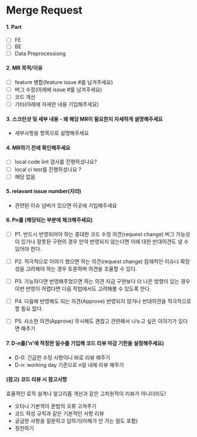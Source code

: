 # Merge Request

#### 1. Part

- [ ] FE
- [ ] BE
- [ ] Data Preprocessiong

#### 2. MR 목적/이유

- [ ] feature 병합(feature issue #를 남겨주세요)
- [ ] 버그 수정(아래에 issue #를 남겨주세요)
- [ ] 코드 개선
- [ ] 기타(아래에 자세한 내용 기입해주세요)

#### 3. 스크린샷 및 세부 내용 - 왜 해당 MR이 필요한지 자세하게 설명해주세요

- 세부사항을 항목으로 설명해주세요

#### 4. MR하기 전에 확인해주세요

- [ ] local code lint 검사를 진행하셨나요?
- [ ] local ci test를 진행하셨나요 ?
- [ ] 해당 없음

#### 5. relavant issue number(지라)

- 관련된 이슈 넘버가 있으면 이곳에 기입해주세요

#### 6. Pn룰 (해당되는 부분에 체크해주세요)

- [ ] P1. 반드시 반영되어야 하는 중대한 코드 수정 의견(request change)
      버그 가능성이 있거나 잘못된 구현의 경우 만약 반영되지 않는다면 이에 대한 반대의견도 낼 수 있어야 한다.

- [ ] P2. 적극적으로 이야기 했으면 하는 의견(request change)
      잠재적인 이슈나 확장성을 고려해야 하는 경우 토론하며 의견을 조율할 수 있다.

- [ ] P3. 가능하다면 반영해주었으면 하는 의견
      지금 구현보다 더 나은 방향이 있는 경우 이번 반영이 어렵다면 다음 작업에서도 고려해볼 수 있도록 한다.

- [ ] P4. 다음에 반영해도 되는 의견(Approve)
      반영되지 않거나 반대의견을 적극적으로 할 필요 없다.

- [ ] P5. 사소한 의견(Approve)
      무시해도 괜찮고 관련해서 나누고 싶은 이야기가 있다면 해주기

#### 7. D-n룰('n'에 적정한 일수를 기입해 코드 리뷰 마감 기한을 설정해주세요)

- D-0: 긴급한 수정 사항이니 바로 리뷰 해주기
- D-n: working day 기준으로 n일 내에 리뷰 해주기

#### (참고) 코드 리뷰 시 참고사항

효율적인 로직 설계나 알고리즘 개선과 같은 고차원적이 리뷰가 아니더라도!

- 오타나 기본적이 문법적 오류 고쳐주기
- 코드 작성 규칙과 같은 기본적인 사항 리뷰
- 궁금한 사항을 질문하고 답하기(이해가 안 가는 점도 포함)
- 칭찬하기
